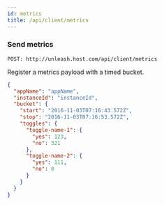 ```yaml
---
id: metrics
title: /api/client/metrics
---
```


### Send metrics

`POST: http://unleash.host.com/api/client/metrics`

Register a metrics payload with a timed bucket.

```json
{
  "appName": "appName",
  "instanceId": "instanceId",
  "bucket": {
    "start": "2016-11-03T07:16:43.572Z",
    "stop": "2016-11-03T07:16:53.572Z",
    "toggles": {
      "toggle-name-1": {
        "yes": 123,
        "no": 321
      },
      "toggle-name-2": {
        "yes": 111,
        "no": 0
      }
    }
  }
}
```
